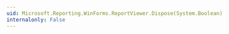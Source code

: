 ```yaml
---
uid: Microsoft.Reporting.WinForms.ReportViewer.Dispose(System.Boolean)
internalonly: False
---
```

